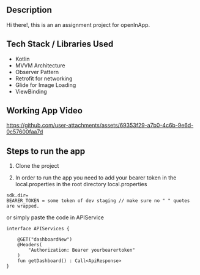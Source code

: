 ## Description

Hi there!, this is an an assignment project for openInApp.

## Tech Stack / Libraries Used
- Kotlin
- MVVM Architecture
- Observer Pattern
- Retrofit for networking
- Glide for Image Loading
- ViewBinding

## Working App Video
https://github.com/user-attachments/assets/69353f29-a7b0-4c6b-9e6d-0c57600faa7d


## Steps to run the app
1. Clone the project

2. In order to run the app you need to add your bearer token in the local.properties in the root directory
local.properties

```
sdk.dir=
BEARER_TOKEN = some token of dev staging // make sure no " " quotes are wrapped.
```
or 
simply paste the code in APIService

```
interface APIServices {

    @GET("dashboardNew")
    @Headers(
        "Authorization: Bearer yourbearertoken"
    )
    fun getDashboard() : Call<ApiResponse>
}
```
